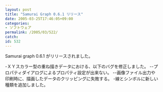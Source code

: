 ```yaml
---
layout: post
title: "Samurai Graph 0.6.1 リリース"
date: 2005-03-25T17:46:05+09:00
categories:
- ソフトウェア
permalink: /2005/03/522/
catch: 
id: 532
---
```

Samurai graph 0.6.1 がリリースされました。

-ＸＹスカラー型の重ね描きデータにおける、以下のバグを修正しました。 
--プロパティダイアログによるプロパティ設定が出来ない。 
--画像ファイル出力や印刷時に、描画したデータのクリッピングに失敗する。 
-線とシンボルに新しい種類を追加しました。